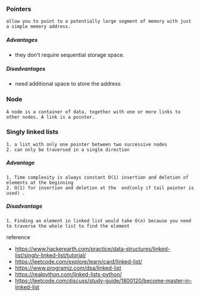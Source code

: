 ### Pointers
    allow you to point to a potentially large segment of memory with just a simple memory address.

##### Advantages
* they don't require sequential storage space.

##### Disadvantages
* need additional space to store the address 

### Node
    A node is a container of data, together with one or more links to other nodes. A link is a pointer.


### Singly linked lists
    1. a list with only one pointer between two successive nodes
    2. can only be traversed in a single direction

##### Advantage
    1. Time complexity is always constant O(1) insertion and deletion of elements at the beginning 
    2. O(1) for insertion and deletion at the  end(only if tail pointer is used) .

##### Disadvantage

    1. Finding an element in linked list would take O(n) because you need to traverse the whole list to find the element



reference
*   https://www.hackerearth.com/practice/data-structures/linked-list/singly-linked-list/tutorial/
*   https://leetcode.com/explore/learn/card/linked-list/
*   https://www.programiz.com/dsa/linked-list
*   https://realpython.com/linked-lists-python/
*   https://leetcode.com/discuss/study-guide/1800120/become-master-in-linked-list